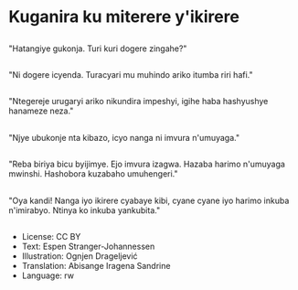 # Kuganira ku miterere y'ikirere

##
"Hatangiye gukonja. Turi kuri dogere zingahe?"

##
"Ni dogere icyenda. Turacyari mu muhindo ariko itumba riri hafi."

##
"Ntegereje urugaryi ariko nikundira impeshyi, igihe haba hashyushye hanameze neza."

##
"Njye ubukonje nta kibazo, icyo nanga ni imvura n'umuyaga."

##
"Reba biriya bicu byijimye. Ejo imvura izagwa. Hazaba harimo n'umuyaga mwinshi. Hashobora kuzabaho umuhengeri."

##
"Oya kandi! Nanga iyo ikirere cyabaye kibi, cyane cyane iyo harimo inkuba n'imirabyo. Ntinya ko inkuba yankubita."

##
* License: CC BY
* Text: Espen Stranger-Johannessen
* Illustration: Ognjen Drageljević
* Translation: Abisange Iragena Sandrine
* Language: rw
